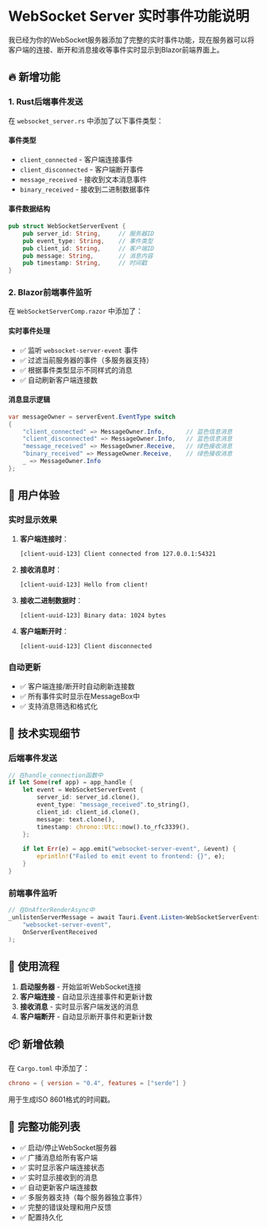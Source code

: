 # WebSocket Server 实时事件功能说明

我已经为你的WebSocket服务器添加了完整的实时事件功能，现在服务器可以将客户端的连接、断开和消息接收等事件实时显示到Blazor前端界面上。

## 🔥 新增功能

### 1. **Rust后端事件发送**
在 `websocket_server.rs` 中添加了以下事件类型：

#### **事件类型**
- `client_connected` - 客户端连接事件
- `client_disconnected` - 客户端断开事件  
- `message_received` - 接收到文本消息事件
- `binary_received` - 接收到二进制数据事件

#### **事件数据结构**
```rust
pub struct WebSocketServerEvent {
    pub server_id: String,     // 服务器ID
    pub event_type: String,    // 事件类型
    pub client_id: String,     // 客户端ID
    pub message: String,       // 消息内容
    pub timestamp: String,     // 时间戳
}
```

### 2. **Blazor前端事件监听**
在 `WebSocketServerComp.razor` 中添加了：

#### **实时事件处理**
- ✅ 监听 `websocket-server-event` 事件
- ✅ 过滤当前服务器的事件（多服务器支持）
- ✅ 根据事件类型显示不同样式的消息
- ✅ 自动刷新客户端连接数

#### **消息显示逻辑**
```csharp
var messageOwner = serverEvent.EventType switch
{
    "client_connected" => MessageOwner.Info,      // 蓝色信息消息
    "client_disconnected" => MessageOwner.Info,   // 蓝色信息消息
    "message_received" => MessageOwner.Receive,   // 绿色接收消息
    "binary_received" => MessageOwner.Receive,    // 绿色接收消息
    _ => MessageOwner.Info
};
```

## 📱 **用户体验**

### **实时显示效果**
1. **客户端连接时**：
   ```
   [client-uuid-123] Client connected from 127.0.0.1:54321
   ```

2. **接收消息时**：
   ```
   [client-uuid-123] Hello from client!
   ```

3. **接收二进制数据时**：
   ```
   [client-uuid-123] Binary data: 1024 bytes
   ```

4. **客户端断开时**：
   ```
   [client-uuid-123] Client disconnected
   ```

### **自动更新**
- ✅ 客户端连接/断开时自动刷新连接数
- ✅ 所有事件实时显示在MessageBox中
- ✅ 支持消息筛选和格式化

## 🔧 **技术实现细节**

### **后端事件发送**
```rust
// 在handle_connection函数中
if let Some(ref app) = app_handle {
    let event = WebSocketServerEvent {
        server_id: server_id.clone(),
        event_type: "message_received".to_string(),
        client_id: client_id.clone(),
        message: text.clone(),
        timestamp: chrono::Utc::now().to_rfc3339(),
    };
    
    if let Err(e) = app.emit("websocket-server-event", &event) {
        eprintln!("Failed to emit event to frontend: {}", e);
    }
}
```

### **前端事件监听**
```csharp
// 在OnAfterRenderAsync中
_unlistenServerMessage = await Tauri.Event.Listen<WebSocketServerEvent>(
    "websocket-server-event", 
    OnServerEventReceived
);
```

## 🎯 **使用流程**

1. **启动服务器** - 开始监听WebSocket连接
2. **客户端连接** - 自动显示连接事件和更新计数
3. **接收消息** - 实时显示客户端发送的消息
4. **客户端断开** - 自动显示断开事件和更新计数

## 📦 **新增依赖**

在 `Cargo.toml` 中添加了：
```toml
chrono = { version = "0.4", features = ["serde"] }
```

用于生成ISO 8601格式的时间戳。

## 🎉 **完整功能列表**


- ✅ 启动/停止WebSocket服务器
- ✅ 广播消息给所有客户端
- ✅ 实时显示客户端连接状态
- ✅ 实时显示接收到的消息
- ✅ 自动更新客户端连接数
- ✅ 多服务器支持（每个服务器独立事件）
- ✅ 完整的错误处理和用户反馈
- ✅ 配置持久化


